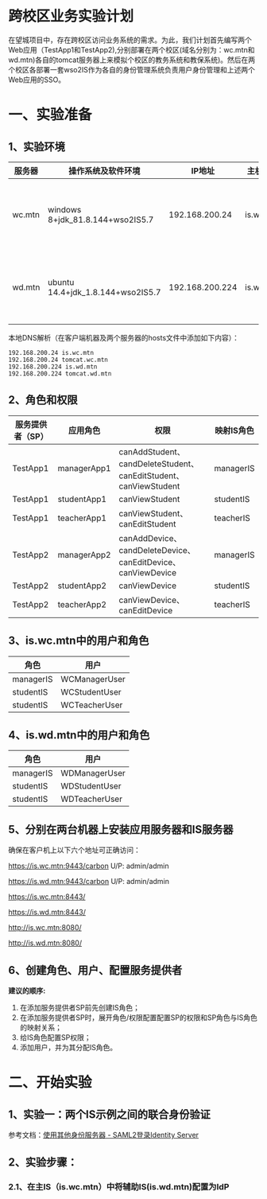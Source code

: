 # 跨校区业务实验计划

在望城项目中，存在跨校区访问业务系统的需求。为此，我们计划首先编写两个Web应用（TestApp1和TestApp2),分别部署在两个校区(域名分别为：wc.mtn和wd.mtn)各自的tomcat服务器上来模拟个校区的教务系统和教保系统)。然后在两个校区各部署一套wso2IS作为各自的身份管理系统负责用户身份管理和上述两个Web应用的SSO。

# 一、实验准备

## 1、实验环境

| 服务器 | 操作系统及软件环境                | IP地址          | 主机域名  | 端口                                    |
| ------ | --------------------------------- | --------------- | --------- | --------------------------------------- |
| wc.mtn | windows 8+jdk_81.8.144+wso2IS5.7  | 192.168.200.24  | is.wc.mtn | 8080、8443、9443、9444、9445、9446      |
| wd.mtn | ubuntu 14.4+jdk_1.8.144+wso2IS5.7 | 192.168.200.224 | is.wd.mtn | 8080、8443、9443、9444、9445、9446hosts |

 本地DNS解析（在客户端机器及两个服务器的hosts文件中添加如下内容）：

```
192.168.200.24 is.wc.mtn
192.168.200.24 tomcat.wc.mtn
192.168.200.224 is.wd.mtn
192.168.200.224 tomcat.wd.mtn
```

## 2、角色和权限

| 服务提供者（SP） | 应用角色    | 权限                                                         | 映射IS角色 |
| ---------------- | ----------- | ------------------------------------------------------------ | ---------- |
| TestApp1         | managerApp1 | canAddStudent、candDeleteStudent、canEditStudent、canViewStudent | managerIS  |
| TestApp1         | studentApp1 | canViewStudent                                               | studentIS  |
| TestApp1         | teacherApp1 | canViewStudent、canEditStudent                               | teacherIS  |
| TestApp2         | managerApp2 | canAddDevice、candDeleteDevice、canEditDevice、canViewDevice | managerIS  |
| TestApp2         | studentApp2 | canViewDevice                                                | studentIS  |
| TestApp2         | teacherApp2 | canViewDevice、canEditDevice                                 | teacherIS  |

## 3、is.wc.mtn中的用户和角色

| 角色      | 用户          |
| --------- | ------------- |
| managerIS | WCManagerUser |
| studentIS | WCStudentUser |
| studentIS | WCTeacherUser |

## 4、is.wd.mtn中的用户和角色

| 角色      | 用户          |
| --------- | ------------- |
| managerIS | WDManagerUser |
| studentIS | WDStudentUser |
| studentIS | WDTeacherUser |

## 5、分别在两台机器上安装应用服务器和IS服务器

确保在客户机上以下六个地址可正确访问：

https://is.wc.mtn:9443/carbon          U/P: admin/admin

https://is.wd.mtn:9443/carbon          U/P: admin/admin

https://is.wc.mtn:8443/

https://is.wd.mtn:8443/

http://is.wc.mtn:8080/

http://is.wd.mtn:8080/

## 6、创建角色、用户、配置服务提供者

**建议的顺序:**

1. 在添加服务提供者SP前先创建IS角色；
2. 在添加服务提供者SP时，展开角色/权限配置配置SP的权限和SP角色与IS角色的映射关系；
3. 给IS角色配置SP权限；
4. 添加用户，并为其分配IS角色。

# 二、开始实验

## 1、实验一：两个IS示例之间的联合身份验证

参考文档：[使用其他身份服务器 - SAML2登录Identity Server](https://docs.wso2.com/display/IS570/Log+in+to+the+Identity+Server+using+another+Identity+Server+-+SAML2)

## 2、实验步骤：

### 2.1、在主IS（is.wc.mtn）中将辅助IS(is.wd.mtn)配置为IdP


